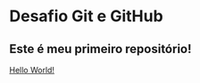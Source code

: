 # Desafio Git e GitHub 

## Este é meu primeiro repositório! 

[Hello World!](https://www.lipsum.com/) 
